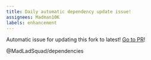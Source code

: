 ```yaml
---
title: Daily automatic dependency update issue!
assignees: Madman10K
labels: enhancement
---
```

Automatic issue for updating this fork to latest! [Go to PR](https://github.com/MadLadSquad/SPIRV-Headers/compare/master...KhronosGroup:SPIRV-Headers:main)!

@MadLadSquad/dependencies 
